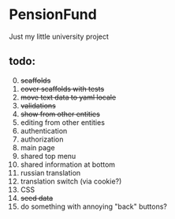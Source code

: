 PensionFund
===========

Just my little university project

## todo:
  0. <del>scaffolds</del>
  1. <del>cover scaffolds with tests</del>
  2. <del>move text data to yaml locale</del>
  3. <del>validations</del>
  4. <del>show from other entities</del>
  5. editing from other entities
  6. authentication
  7. authorization
  8. main page
  9. shared top menu
  10. shared information at bottom
  11. russian translation
  12. translation switch (via cookie?)
  13. CSS
  14. <del>seed data</del>
  15. do something with annoying "back" buttons?
